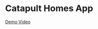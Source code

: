 # Catapult Homes App
 
 [Demo Video](https://drive.google.com/file/d/1AqcvQr_-8sH_w4Z89oIF2o1Eu2PoDv3_/view?usp=sharing)
 
